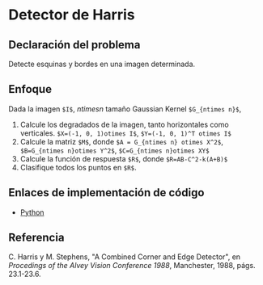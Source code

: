 # Detector de Harris

## Declaración del problema

Detecte esquinas y bordes en una imagen determinada.

## Enfoque

Dada la imagen `$I$`, $ntimes n$ tamaño Gaussian Kernel `$G_{ntimes n}$`,

1. Calcule los degradados de la imagen, tanto horizontales como verticales. `$X=(-1, 0, 1)otimes I$`, `$Y=(-1, 0, 1)^T otimes I$`
2. Calcule la matriz `$M$`, donde `$A = G_{ntimes n} otimes X^2$`, `$B=G_{ntimes n}otimes Y^2$`, `$C=G_{ntimes n}otimes XY$`
3. Calcule la función de respuesta `$R$`, donde `$R=AB-C^2-k(A+B)$`
4. Clasifique todos los puntos en `$R$`.

## Enlaces de implementación de código

- [Python](https://github.com/TheAlgorithms/Python/blob/master/digital_image_processing/feature_detectors/harris.py)

## Referencia

C. Harris y M. Stephens, "A Combined Corner and Edge Detector", en *Procedings of the Alvey Vision Conference 1988*, Manchester, 1988, págs. 23.1-23.6.
